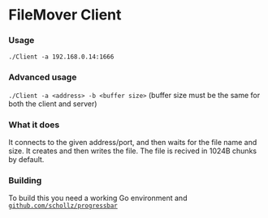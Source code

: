 # FileMover Client
### Usage
`./Client -a 192.168.0.14:1666`
### Advanced usage
`./Client -a <address> -b <buffer size>` (buffer size must be the same for both the client and server)
### What it does
It connects to the given address/port, and then waits for the file name and size. It creates and then writes the file. The file is recived in 1024B chunks by default.
### Building
To build this you need a working Go environment and [`github.com/schollz/progressbar`](https://github.com/schollz/progressbar)